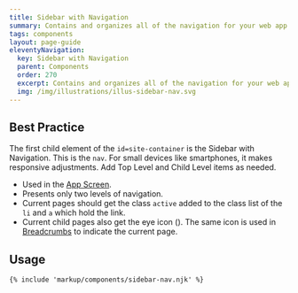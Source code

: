 ```yaml
---
title: Sidebar with Navigation
summary: Contains and organizes all of the navigation for your web app.
tags: components
layout: page-guide
eleventyNavigation:
  key: Sidebar with Navigation
  parent: Components
  order: 270
  excerpt: Contains and organizes all of the navigation for your web app.
  img: /img/illustrations/illus-sidebar-nav.svg
---
```


## Best Practice

The first child element of the `id=site-container` is the Sidebar with Navigation. This is the `nav`. For small devices like smartphones, it makes responsive adjustments. Add Top Level and Child Level items as needed.

- Used in the [App Screen](/components/app-screen/).
- Presents only two levels of navigation.
- Current pages should get the class `active` added to the class list of the `li` and `a` which hold the link.
- Current child pages also get the eye icon (<span class="fas fa-eye" aria-hidden="true"></span>). The same icon is used in [Breadcrumbs](/components/breadcrumbs) to indicate the current page.

## Usage

``` html
{% include 'markup/components/sidebar-nav.njk' %}
```
